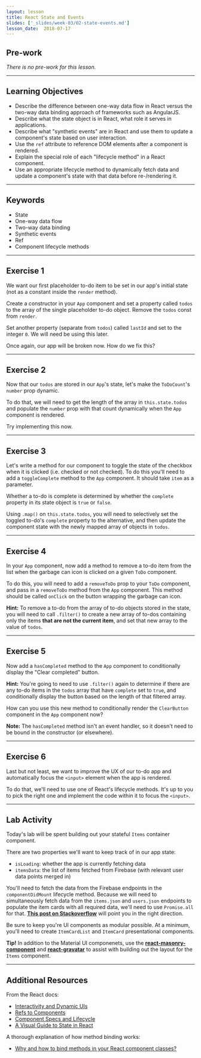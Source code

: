 ```yaml
---
layout: lesson
title: React State and Events
slides: ['_slides/week-03/02-state-events.md']
lesson_date:  2018-07-17
---
```


## Pre-work

_There is no pre-work for this lesson._

---

## Learning Objectives

- Describe the difference between one-way data flow in React versus the two-way data binding approach of frameworks such as AngularJS.
- Describe what the state object is in React, what role it serves in applications.
- Describe what "synthetic events" are in React and use them to update a component's state based on user interaction.
- Use the `ref` attribute to reference DOM elements after a component is rendered.
- Explain the special role of each "lifecycle method" in a React component.
- Use an appropriate lifecycle method to dynamically fetch data and update a component's state with that data before re-/rendering it.

---

## Keywords

- State
- One-way data flow
- Two-way data binding
- Synthetic events
- Ref
- Component lifecycle methods

---

## Exercise 1

We want our first placeholder to-do item to be set in our app's initial state (not as a constant inside the `render` method).

Create a constructor in your `App` component and set a property called `todos` to the array of the single placeholder to-do object. Remove the `todos` const from `render`.

Set another property (separate from `todos`) called `lastId` and set to the integer `0`. We will need be using this later.

Once again, our app will be broken now. How do we fix this?

---

## Exercise 2

Now that our `todos` are stored in our `App`'s state, let's make the `ToDoCount`'s `number` prop dynamic.

To do that, we will need to get the length of the array in `this.state.todos` and populate the `number` prop with that count dynamically when the `App` component is rendered.

Try implementing this now.

---

## Exercise 3

Let's write a method for our component to toggle the state of the checkbox when it is clicked (i.e. checked or not checked). To do this you'll need to add a `toggleComplete` method to the `App` component. It should take `item` as a parameter.

Whether a to-do is complete is determined by whether the `complete` property in its state object is `true` or `false`.

Using `.map()` on `this.state.todos`, you will need to selectively set the toggled to-do's `complete` property to the alternative, and then update the component state with the newly mapped array of objects in `todos`.

---

## Exercise 4

In your `App` component, now add a method to remove a to-do item from the list when the garbage can icon is clicked on a given `ToDo` component.

To do this, you will need to add a `removeToDo` prop to your `ToDo` component, and pass in a `removeToDo` method from the `App` component. This method should be called `onClick` on the button wrapping the garbage can icon.

**Hint:** To remove a to-do from the array of to-do objects stored in the state, you will need to call `.filter()` to create a new array of to-dos containing only the items **that are not the current item**, and set that new array to the value of `todos`.

---

## Exercise 5

Now add a `hasCompleted` method to the `App` component to conditionally display the "Clear completed" button.

**Hint:** You're going to need to use `.filter()` again to determine if there are any to-do items in the `todos` array that have `complete` set to `true`, and conditionally display the button based on the length of that filtered array.

How can you use this new method to conditionally render the `ClearButton` component in the `App` component now?

**Note:** The `hasCompleted` method isn't an event handler, so it doesn't need to be bound in the constructor (or elsewhere).

---

## Exercise 6

Last but not least, we want to improve the UX of our to-do app and automatically focus the `<input>` element when the app is rendered.

To do that, we'll need to use one of React's lifecycle methods. It's up to you to pick the right one and implement the code within it to focus the `<input>`.

---

## Lab Activity

Today's lab will be spent building out your stateful `Items` container component.

There are two properties we'll want to keep track of in our app state:

- `isLoading`: whether the app is currently fetching data
- `itemsData`: the list of items fetched from Firebase (with relevant user data points merged in)

You'll need to fetch the data from the Firebase endpoints in the `componentDidMount` lifecycle method. Because we will need to simultaneously fetch data from the `items.json` and `users.json` endpoints to populate the item cards with all required data, we'll need to use `Promise.all` for that. **[This post on Stackoverflow](https://stackoverflow.com/questions/31710768/how-can-i-fetch-an-array-of-urls-with-promise-all?answertab=votes#tab-top)** will point you in the right direction.

Be sure to keep you're UI components as modular possible. At a minimum, you'll need to create `ItemCardList` and `ItemCard` presentational components.

**Tip!** In addition to the Material UI componenets, use the **[react-masonry-component](https://github.com/eiriklv/react-masonry-component)** and **[react-gravatar](https://github.com/KyleAMathews/react-gravatar)** to assist with building out the layout for the `Items` component.

---

## Additional Resources

From the React docs:

- [Interactivity and Dynamic UIs](https://facebook.github.io/react/docs/interactivity-and-dynamic-uis.html)
- [Refs to Components](https://facebook.github.io/react/docs/more-about-refs.html)
- [Component Specs and Lifecycle](https://facebook.github.io/react/docs/component-specs.html)
- [A Visual Guide to State in React](https://daveceddia.com/visual-guide-to-state-in-react/)

A thorough explanation of how method binding works:

- [Why and how to bind methods in your React component classes?](http://reactkungfu.com/2015/07/why-and-how-to-bind-methods-in-your-react-component-classes/)
